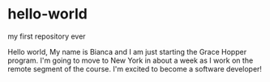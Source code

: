 # hello-world
my first repository ever

Hello world,
My name is Bianca and I am just starting the Grace Hopper program. I'm going to move to New York in about a week as I work on the remote segment of the course. I'm excited to become a software developer!
